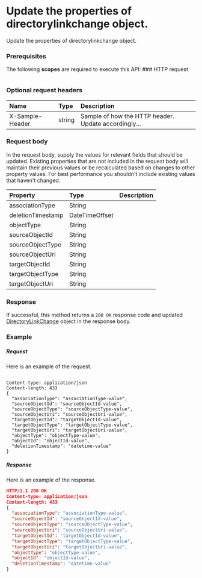 # Update the properties of directorylinkchange object.

Update the properties of directorylinkchange object.
### Prerequisites
The following **scopes** are required to execute this API: ### HTTP request
<!-- { "blockType": "ignored" } -->
```http

```
### Optional request headers
| Name       | Type | Description|
|:-----------|:------|:----------|
| X-Sample-Header  | string  | Sample of how the HTTP header. Update accordingly...|

### Request body
In the request body, supply the values for relevant fields that should be updated. Existing properties that are not included in the request body will maintain their previous values or be recalculated based on changes to other property values. For best performance you shouldn't include existing values that haven't changed.

| Property	   | Type	|Description|
|:---------------|:--------|:----------|
|associationType|String||
|deletionTimestamp|DateTimeOffset||
|objectType|String||
|sourceObjectId|String||
|sourceObjectType|String||
|sourceObjectUri|String||
|targetObjectId|String||
|targetObjectType|String||
|targetObjectUri|String||

### Response
If successful, this method returns a `200 OK` response code and updated [DirectoryLinkChange](../resources/directorylinkchange.md) object in the response body.
### Example
##### Request
Here is an example of the request.
<!-- {
  "blockType": "request",
  "name": "update_directorylinkchange"
}-->
```http

Content-type: application/json
Content-length: 433
{
  "associationType": "associationType-value",
  "sourceObjectId": "sourceObjectId-value",
  "sourceObjectType": "sourceObjectType-value",
  "sourceObjectUri": "sourceObjectUri-value",
  "targetObjectId": "targetObjectId-value",
  "targetObjectType": "targetObjectType-value",
  "targetObjectUri": "targetObjectUri-value",
  "objectType": "objectType-value",
  "objectId": "objectId-value",
  "deletionTimestamp": "datetime-value"
}
```
##### Response
<!-- {
  "blockType": "response",
  "truncated": false,
  "@odata.type": "directorylinkchange"
} -->
Here is an example of the response.
```json
HTTP/1.1 200 OK
Content-type: application/json
Content-length: 433
{
  "associationType": "associationType-value",
  "sourceObjectId": "sourceObjectId-value",
  "sourceObjectType": "sourceObjectType-value",
  "sourceObjectUri": "sourceObjectUri-value",
  "targetObjectId": "targetObjectId-value",
  "targetObjectType": "targetObjectType-value",
  "targetObjectUri": "targetObjectUri-value",
  "objectType": "objectType-value",
  "objectId": "objectId-value",
  "deletionTimestamp": "datetime-value"
}
```

<!-- uuid: 18b87864-5e5c-4c09-b2ef-ebeb9e41410f
2015-10-15 03:41:18 UTC -->
<!-- {
  "type": "#page.annotation",
  "description": "Update the properties of directorylinkchange object.",
  "keywords": "",
  "section": "documentation",
  "tocPath": ""
}-->